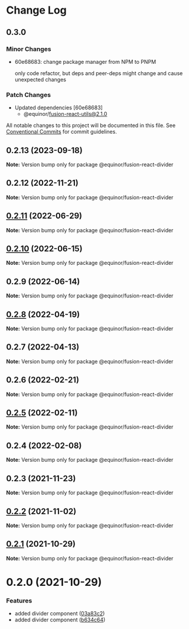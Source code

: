 # Change Log

## 0.3.0

### Minor Changes

- 60e68683: change package manager from NPM to PNPM

  only code refactor, but deps and peer-deps might change and cause unexpected changes

### Patch Changes

- Updated dependencies [60e68683]
  - @equinor/fusion-react-utils@2.1.0

All notable changes to this project will be documented in this file.
See [Conventional Commits](https://conventionalcommits.org) for commit guidelines.

## 0.2.13 (2023-09-18)

**Note:** Version bump only for package @equinor/fusion-react-divider

## 0.2.12 (2022-11-21)

**Note:** Version bump only for package @equinor/fusion-react-divider

## [0.2.11](https://github.com/equinor/fusion-react-components/compare/@equinor/fusion-react-divider@0.2.10...@equinor/fusion-react-divider@0.2.11) (2022-06-29)

**Note:** Version bump only for package @equinor/fusion-react-divider

## [0.2.10](https://github.com/equinor/fusion-react-components/compare/@equinor/fusion-react-divider@0.2.9...@equinor/fusion-react-divider@0.2.10) (2022-06-15)

**Note:** Version bump only for package @equinor/fusion-react-divider

## 0.2.9 (2022-06-14)

**Note:** Version bump only for package @equinor/fusion-react-divider

## [0.2.8](https://github.com/equinor/fusion-react-components/compare/@equinor/fusion-react-divider@0.2.7...@equinor/fusion-react-divider@0.2.8) (2022-04-19)

**Note:** Version bump only for package @equinor/fusion-react-divider

## 0.2.7 (2022-04-13)

**Note:** Version bump only for package @equinor/fusion-react-divider

## 0.2.6 (2022-02-21)

**Note:** Version bump only for package @equinor/fusion-react-divider

## [0.2.5](https://github.com/equinor/fusion-react-components/compare/@equinor/fusion-react-divider@0.2.4...@equinor/fusion-react-divider@0.2.5) (2022-02-11)

**Note:** Version bump only for package @equinor/fusion-react-divider

## 0.2.4 (2022-02-08)

**Note:** Version bump only for package @equinor/fusion-react-divider

## 0.2.3 (2021-11-23)

**Note:** Version bump only for package @equinor/fusion-react-divider

## [0.2.2](https://github.com/equinor/fusion-react-components/compare/@equinor/fusion-react-divider@0.2.1...@equinor/fusion-react-divider@0.2.2) (2021-11-02)

**Note:** Version bump only for package @equinor/fusion-react-divider

## [0.2.1](https://github.com/equinor/fusion-react-components/compare/@equinor/fusion-react-divider@0.2.0...@equinor/fusion-react-divider@0.2.1) (2021-10-29)

**Note:** Version bump only for package @equinor/fusion-react-divider

# 0.2.0 (2021-10-29)

### Features

- added divider component ([03a83c2](https://github.com/equinor/fusion-react-components/commit/03a83c2e783ee70998774a8f112712aa42b0118a))
- added divider component ([b634c64](https://github.com/equinor/fusion-react-components/commit/b634c64b16871de8cf17cb32bb11d51f006f6c00))
